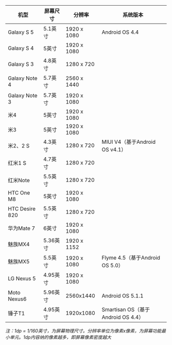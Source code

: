 机型| 屏幕尺寸 | 分辨率 | 系统版本
--- | --- | --- | --- |
Galaxy S 5 |  5.1英寸 | 1920 x 1080  | Android OS 4.4
Galaxy S 4 |  5英寸 | 1920 x 1080  |
Galaxy S 3 |  4.8英寸 | 1280 x 720  |
Galaxy Note 4 |  5.7英寸 | 2560 x 1440  |
Galaxy Note 3 |  5.7英寸 | 1920 x 1080  |
米4 |  5英寸 | 1920 x 1080 |
米3 |  5英寸 | 1920 x 1080 | 
米2、2 S |  4.3英寸 | 1280 x 720 | MIUI V4（基于Android OS v4.1）
红米1 S |  4.7英寸 | 1280 x 720 | 
红米Note |  5.5英寸 | 1280 x 720 | 
HTC One M8 |  5英寸 | 1920 x 1080 |
HTC Desire 820 |  5.5英寸 | 1280 x 720 | 
华为Mate 7 |  6英寸 | 1920 x 1080 |
魅族MX4 |  5.36英寸 | 1920 x 1152 |
魅族MX5 |  5.5英寸 | 1920 x 1080 | Flyme 4.5（基于Android OS 5.0）
LG Nexus 5 |  4.95英寸 | 1920 x 1080 |
Moto Nexus6 | 5.96英寸 | 2560x1440 | Android OS 5.1.1
锤子T1 | 4.95英寸 | 1920x1080 | Smartisan OS（基于Android OS 4.4）

*注：1dp = 1/160英寸，为屏幕物理尺寸。分辨率单位为像素x像素，为屏幕功能最小单元。1dp内容纳的像素越多，即屏幕像素密度越大*
